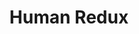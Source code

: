 ---
title: 'Human Redux'
description: ' This time attempting to provide simple human-friendly patterns and approaches for using Redux to build reliable, maintainable, ambitious apps with Redux.'
link: 'https://read.reduxbook.com/'
imageURL: 'https://res.cloudinary.com/dc6mrv5cb/image/upload/v1718795961/personal-resources/cheatsheets/read.reduxbook.com__jkc3gs_k2bqen.webp'
---